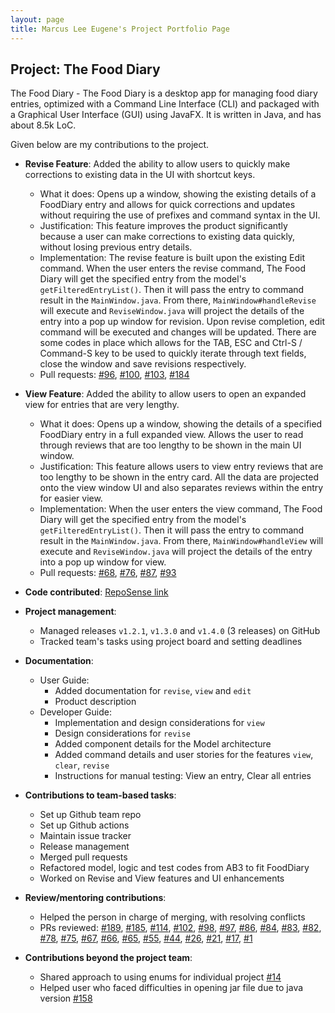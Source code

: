 ```yaml
---
layout: page
title: Marcus Lee Eugene's Project Portfolio Page
---
```


## Project: The Food Diary

The Food Diary - The Food Diary is a desktop app for managing food diary entries, optimized with a Command Line Interface (CLI) and packaged with a Graphical User Interface (GUI) using JavaFX. It is written in Java, and has about 8.5k LoC.

Given below are my contributions to the project.

* **Revise Feature**: Added the ability to allow users to quickly make corrections to existing data in the UI with shortcut keys.
    * What it does: Opens up a window, showing the existing details of a FoodDiary entry and allows for quick corrections and updates without requiring the use of prefixes and command syntax in the UI.
    * Justification: This feature improves the product significantly because a user can make corrections to existing data quickly, without losing previous entry details.
    * Implementation: The revise feature is built upon the existing Edit command. When the user enters the revise command, 
      The Food Diary will get the specified entry from the model's `getFilteredEntryList()`. Then it will pass the entry to command result 
      in the `MainWindow.java`. From there, `MainWindow#handleRevise` will execute and `ReviseWindow.java` will project the 
      details of the entry into a pop up window for revision. Upon revise completion, edit command will be executed and changes will 
      be updated. There are some codes in place which allows for the TAB, ESC and Ctrl-S / Command-S key to be used to quickly iterate 
      through text fields, close the window and save revisions respectively.
    * Pull requests: [#96](https://github.com/AY2021S2-CS2103-T14-2/tp/pull/96), [#100](https://github.com/AY2021S2-CS2103-T14-2/tp/pull/100), [#103](https://github.com/AY2021S2-CS2103-T14-2/tp/pull/103), [#184](https://github.com/AY2021S2-CS2103-T14-2/tp/pull/184)


* **View Feature**: Added the ability to allow users to open an expanded view for entries that are very lengthy.
    * What it does: Opens up a window, showing the details of a specified FoodDiary entry in a full expanded view. Allows the user to read through reviews that are too lengthy to be shown in the main UI window.
    * Justification: This feature allows users to view entry reviews that are too lengthy to be shown in the entry card. All the data are projected onto the view window UI and also separates reviews within the entry for easier view.
    * Implementation: When the user enters the view command, The Food Diary will get the specified entry from the model's `getFilteredEntryList()`. Then it will pass the entry to command result
      in the `MainWindow.java`. From there, `MainWindow#handleView` will execute and `ReviseWindow.java` will project the
      details of the entry into a pop up window for view.
    * Pull requests: [#68](https://github.com/AY2021S2-CS2103-T14-2/tp/pull/68), [#76](https://github.com/AY2021S2-CS2103-T14-2/tp/pull/76), [#87](https://github.com/AY2021S2-CS2103-T14-2/tp/pull/87), [#93](https://github.com/AY2021S2-CS2103-T14-2/tp/pull/93)
    

* **Code contributed**: [RepoSense link](https://nus-cs2103-ay2021s2.github.io/tp-dashboard/?search=&sort=groupTitle&sortWithin=title&since=&timeframe=commit&mergegroup=&groupSelect=groupByRepos&breakdown=false&tabOpen=true&tabType=authorship&tabAuthor=marcusleeeugene&tabRepo=AY2021S2-CS2103-T14-2%2Ftp%5Bmaster%5D&authorshipIsMergeGroup=false&authorshipFileTypes=docs~functional-code~test-code~other&authorshipIsBinaryFileTypeChecked=false)

* **Project management**:
    * Managed releases `v1.2.1`, `v1.3.0` and `v1.4.0` (3 releases) on GitHub
    * Tracked team's tasks using project board and setting deadlines
    

* **Documentation**:
    * User Guide:
        * Added documentation for `revise`, `view` and `edit`
        * Product description
    * Developer Guide:
        * Implementation and design considerations for `view`
        * Design considerations for `revise`
        * Added component details for the Model architecture
        * Added command details and user stories for the features `view`, `clear`, `revise`
        * Instructions for manual testing: View an entry, Clear all entries


* **Contributions to team-based tasks**:
    * Set up Github team repo
    * Set up Github actions
    * Maintain issue tracker
    * Release management
    * Merged pull requests
    * Refactored model, logic and test codes from AB3 to fit FoodDiary
    * Worked on Revise and View features and UI enhancements


* **Review/mentoring contributions**:
    * Helped the person in charge of merging, with resolving conflicts
    * PRs reviewed:
      [#189](https://github.com/AY2021S2-CS2103-T14-2/tp/pull/189), 
      [#185](https://github.com/AY2021S2-CS2103-T14-2/tp/pull/185),
      [#114](https://github.com/AY2021S2-CS2103-T14-2/tp/pull/114),
      [#102](https://github.com/AY2021S2-CS2103-T14-2/tp/pull/102),
      [#98](https://github.com/AY2021S2-CS2103-T14-2/tp/pull/98),
      [#97](https://github.com/AY2021S2-CS2103-T14-2/tp/pull/97),
      [#86](https://github.com/AY2021S2-CS2103-T14-2/tp/pull/86),
      [#84](https://github.com/AY2021S2-CS2103-T14-2/tp/pull/84),
      [#83](https://github.com/AY2021S2-CS2103-T14-2/tp/pull/83),
      [#82](https://github.com/AY2021S2-CS2103-T14-2/tp/pull/82),
      [#78](https://github.com/AY2021S2-CS2103-T14-2/tp/pull/78),
      [#75](https://github.com/AY2021S2-CS2103-T14-2/tp/pull/75),
      [#67](https://github.com/AY2021S2-CS2103-T14-2/tp/pull/67),
      [#66](https://github.com/AY2021S2-CS2103-T14-2/tp/pull/66),
      [#65](https://github.com/AY2021S2-CS2103-T14-2/tp/pull/65), 
      [#55](https://github.com/AY2021S2-CS2103-T14-2/tp/pull/55),
      [#44](https://github.com/AY2021S2-CS2103-T14-2/tp/pull/44), 
      [#26](https://github.com/AY2021S2-CS2103-T14-2/tp/pull/26),
      [#21](https://github.com/AY2021S2-CS2103-T14-2/tp/pull/21), 
      [#17](https://github.com/AY2021S2-CS2103-T14-2/tp/pull/17), 
      [#1](https://github.com/AY2021S2-CS2103-T14-2/tp/pull/1)
      

* **Contributions beyond the project team**:
    * Shared approach to using enums for individual project [#14](https://github.com/nus-cs2103-AY2021S2/forum/issues/14)
    * Helped user who faced difficulties in opening jar file due to java version [#158](https://github.com/nus-cs2103-AY2021S2/forum/issues/158)

